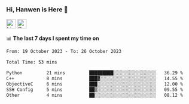 ### Hi, Hanwen is Here 👋
<p>
	<a href="https://www.linkedin.com/in/liu-hanwen/"><img src="https://img.shields.io/badge/@hanwen-0A66C2?style=flat&logo=LinkedIn&logoColor=white" alt="Linkedin"  height="25px"/></a> 
	<a href="https://scholar.google.com/citations?user=HDF0su0AAAAJ"><img src="https://img.shields.io/badge/scholar-4385FE.svg?&style=plastic&logo=google-scholar&logoColor=white" alt="Google Scholar" height="25px"> </a>
</p>

📊 **The last 7 days I spent my time on** 
<!--START_SECTION:waka-->

```txt
From: 19 October 2023 - To: 26 October 2023

Total Time: 53 mins

Python         21 mins         █████████░░░░░░░░░░░░░░░░   36.29 %
C++            8 mins          ███▓░░░░░░░░░░░░░░░░░░░░░   14.55 %
ObjectiveC     6 mins          ███░░░░░░░░░░░░░░░░░░░░░░   12.00 %
SSH Config     5 mins          ██▒░░░░░░░░░░░░░░░░░░░░░░   09.55 %
Other          4 mins          ██░░░░░░░░░░░░░░░░░░░░░░░   08.12 %
```

<!--END_SECTION:waka-->


<!--
**david990917/david990917** is a ✨ _special_ ✨ repository because its `README.md` (this file) appears on your GitHub profile.

Here are some ideas to get you started:

- 🔭 I’m currently working on ...
- 🌱 I’m currently learning ...
- 👯 I’m looking to collaborate on ...
- 🤔 I’m looking for help with ...
- 💬 Ask me about ...
- 📫 How to reach me: ...
- 😄 Pronouns: ...
- ⚡ Fun fact: ...
-->
